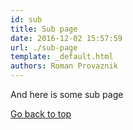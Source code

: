 ```yaml
---
id: sub
title: Sub page
date: 2016-12-02 15:57:59
url: ./sub-page
template: _default.html
authors: Roman Provaznik
---
```


And here is some sub page

[Go back to top]({{{getUrl('top')}}})